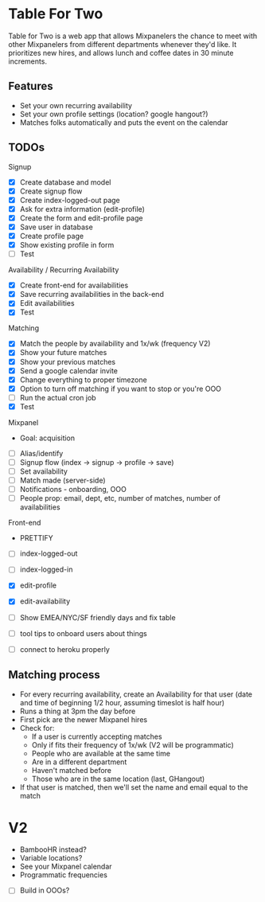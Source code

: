 # Table For Two

Table for Two is a web app that allows Mixpanelers the chance to meet with other Mixpanelers from different departments whenever they'd like. It prioritizes new hires, and allows lunch and coffee dates in 30 minute increments.

## Features
- Set your own recurring availability
- Set your own profile settings (location? google hangout?)
- Matches folks automatically and puts the event on the calendar


## TODOs

Signup
- [x] Create database and model
- [x] Create signup flow
- [x] Create index-logged-out page
- [x] Ask for extra information (edit-profile)
- [x] Create the form and edit-profile page
- [x] Save user in database
- [x] Create profile page
- [x] Show existing profile in form
- [ ] Test

Availability / Recurring Availability
- [x] Create front-end for availabilities
- [x] Save recurring availabilities in the back-end
- [x] Edit availabilities
- [x] Test

Matching
- [x] Match the people by availability and 1x/wk (frequency V2)
- [x] Show your future matches
- [x] Show your previous matches
- [x] Send a google calendar invite
- [x] Change everything to proper timezone
- [x] Option to turn off matching if you want to stop or you're OOO
- [ ] Run the actual cron job
- [x] Test

Mixpanel
- Goal: acquisition
- [ ] Alias/identify
- [ ] Signup flow (index -> signup -> profile -> save)
- [ ] Set availability
- [ ] Match made (server-side)
- [ ] Notifications - onboarding, OOO
- [ ] People prop: email, dept, etc, number of matches, number of availabilities

Front-end
- PRETTIFY
- [ ] index-logged-out
- [ ] index-logged-in
- [x] edit-profile
- [x] edit-availability
- [ ] Show EMEA/NYC/SF friendly days and fix table
- [ ] tool tips to onboard users about things
- [ ] connect to heroku properly


## Matching process
- For every recurring availability, create an Availability for that user (date and time of beginning 1/2 hour, assuming timeslot is half hour)
- Runs a thing at 3pm the day before
- First pick are the newer Mixpanel hires
- Check for:
    - If a user is currently accepting matches
	- Only if fits their frequency of 1x/wk (V2 will be programmatic)
	- People who are available at the same time
	- Are in a different department
	- Haven't matched before
	- Those who are in the same location (last, GHangout)
- If that user is matched, then we'll set the name and email equal to the match


# V2
- BambooHR instead?
- Variable locations?
- See your Mixpanel calendar
- Programmatic frequencies
- [ ] Build in OOOs?

